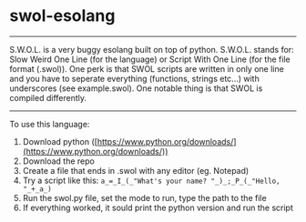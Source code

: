# swol-esolang

------------------
S.W.O.L. is a very buggy esolang built on top of python. S.W.O.L. stands for: Slow Weird One Line (for the language) or Script With One Line (for the file format (.swol)). One perk is that SWOL scripts are written in only one line and you have to seperate everything (functions, strings etc...) with underscores (see example.swol). One notable thing is that SWOL is compiled differently.

-----------------
To use this language:
  1. Download python ([https://www.python.org/downloads/](https://www.python.org/downloads/))
  2. Download the repo
  3. Create a file that ends in .swol with any editor (eg. Notepad)
  4. Try a script like this: `a_=_I_(_"What's your name? "_)_;_P_(_"Hello, "_+_a_)`
  5. Run the swol.py file, set the mode to run, type the path to the file
  6. If everything worked, it sould print the python version and run the script
